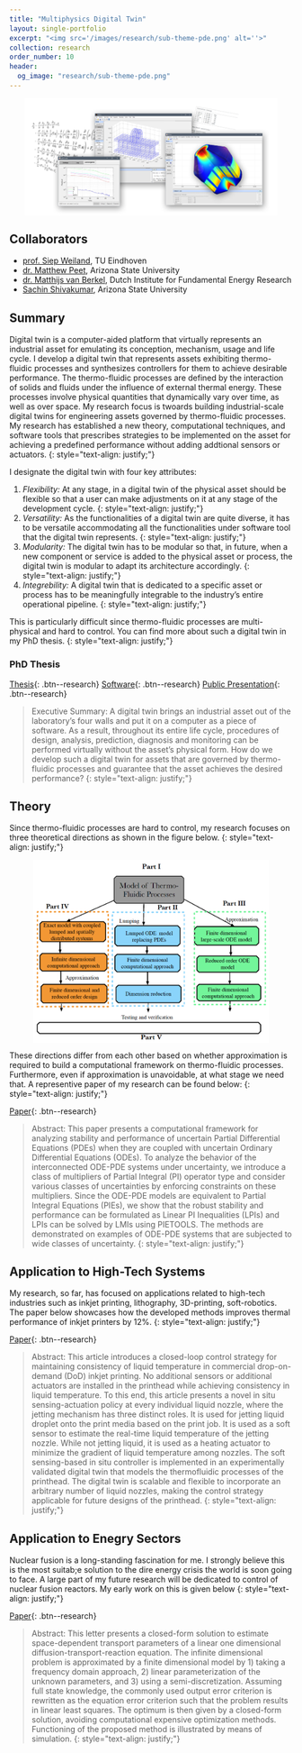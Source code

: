 ```yaml
---
title: "Multiphysics Digital Twin"
layout: single-portfolio
excerpt: "<img src='/images/research/sub-theme-pde.png' alt=''>"
collection: research
order_number: 10
header: 
  og_image: "research/sub-theme-pde.png"
---
```

<img src="/images/research/sub-theme-pde.png" alt="sub-theme-pde" width="450" style="display: block; margin: 0 auto"/> 

## Collaborators
* [prof. Siep Weiland](https://scholar.google.nl/citations?user=y2DLux4AAAAJ&hl=nl), TU Eindhoven
* [dr. Matthew Peet](https://scholar.google.com/citations?user=l7umOqMAAAAJ&hl=en), Arizona State University
* [dr. Matthijs van Berkel](https://scholar.google.com/citations?user=xhmEKnIAAAAJ&hl=en), Dutch Institute for Fundamental Energy Research
* [Sachin Shivakumar](https://scholar.google.com/citations?user=hnPOWoMAAAAJ&hl=en), Arizona State University

## Summary

Digital twin is a computer-aided platform that virtually represents
an industrial asset for emulating its conception, mechanism, usage and life
cycle. I develop
a digital twin that represents assets exhibiting thermo-fluidic processes and synthesizes controllers
for them to achieve desirable performance. The thermo-fluidic processes are
defined by the interaction of solids and fluids under the influence of external
thermal energy. These processes involve physical quantities that dynamically
vary over time, as well as over space. My research focus is twoards building industrial-scale digital twins for engineering assets governed by thermo-fluidic processes. My research has established a new theory,
computational techniques, and software tools that prescribes strategies to be implemented on the asset for achieving a predefined performance without
adding addtional sensors or actuators.
{: style="text-align: justify;"}

I designate the digital twin with four key attributes:
1. *Flexibility:* At any stage, in a digital twin of the
physical asset should be flexible so that a user can make
adjustments on it at any stage of the development cycle.
{: style="text-align: justify;"}
2. *Versatility:* As the functionalities of a digital twin are quite diverse, it has to
be versatile accommodating all the functionalities under software tool that
the digital twin represents.
{: style="text-align: justify;"}
3. *Modularity:* The digital twin has to be modular so that, in future, when a new
component or service is added to the physical asset or process, the digital
twin is modular to adapt its architecture accordingly.
{: style="text-align: justify;"}
4. *Integrebility:* A digital twin that is dedicated to
a specific asset or process has to be meaningfully integrable to the
industry’s entire operational pipeline.
{: style="text-align: justify;"}

This is particularly difficult since thermo-fluidic processes are multi-physical and hard to control. You can find more about such a digital twin in my PhD thesis. 
{: style="text-align: justify;"}

### PhD Thesis
[Thesis](https://research.tue.nl/en/publications/a-digital-twin-for-controlling-thermo-fluidic-processes){: .btn--research} [Software](http://control.asu.edu/pietools/){: .btn--research} [Public Presentation](https://www.youtube.com/watch?v=h9y8sntrbBI){: .btn--research}

> Executive Summary: A digital twin brings an industrial asset out of the laboratory’s four walls and
put it on a computer as a piece of software. As a result, throughout its entire life
cycle, procedures of design, analysis, prediction, diagnosis and monitoring can be
performed virtually without the asset’s physical form. How do we develop such a
digital twin for assets that are governed by thermo-fluidic processes and guarantee
that the asset achieves the desired performance?
{: style="text-align: justify;"}



## Theory
Since thermo-fluidic processes are hard to control, my research focuses on three theoretical directions as shown in the figure below. 
{: style="text-align: justify;"}

<img src="/images/research/threeways-pde.png" alt="threeways-pde" width="420" style="display: block; margin: 0 auto"/> 

These directions differ from each other based on whether approximation is required to build a computational framework on thermo-fluidic processes. Furthermore, even if approximation is unavoidable, at what stage we need that. A representive paper of my research can be found below:
{: style="text-align: justify;"}

[Paper](https://ieeexplore.ieee.org/abstract/document/9303892){: .btn--research}

> Abstract: This paper presents a computational framework for analyzing stability and performance of uncertain Partial Differential Equations (PDEs) when they are coupled with uncertain Ordinary Differential Equations (ODEs). To analyze the behavior of the interconnected ODE-PDE systems under uncertainty, we introduce a class of multipliers of Partial Integral (PI) operator type and consider various classes of uncertainties by enforcing constraints on these multipliers. Since the ODE-PDE models are equivalent to Partial Integral Equations (PIEs), we show that the robust stability and performance can be formulated as Linear PI Inequalities (LPIs) and LPIs can be solved by LMIs using PIETOOLS. The methods are demonstrated on examples of ODE-PDE systems that are subjected to wide classes of uncertainty.
{: style="text-align: justify;"}


## Application to High-Tech Systems
My research, so far, has focused on applications related to high-tech industries such as inkjet printing, lithography, 3D-printing, soft-robotics. The paper below showcases how the developed methods improves thermal performance of inkjet printers by 12%. 
{: style="text-align: justify;"}

[Paper](https://ieeexplore.ieee.org/document/9465747){: .btn--research}

> Abstract: This article introduces a closed-loop control strategy for maintaining consistency of liquid temperature in commercial drop-on-demand (DoD) inkjet printing. No additional sensors or additional actuators are installed in the printhead while achieving consistency in liquid temperature. To this end, this article presents a novel in situ sensing-actuation policy at every individual liquid nozzle, where the jetting mechanism has three distinct roles. It is used for jetting liquid droplet onto the print media based on the print job. It is used as a soft sensor to estimate the real-time liquid temperature of the jetting nozzle. While not jetting liquid, it is used as a heating actuator to minimize the gradient of liquid temperature among nozzles. The soft sensing-based in situ controller is implemented in an experimentally validated digital twin that models the thermofluidic processes of the printhead. The digital twin is scalable and flexible to incorporate an arbitrary number of liquid nozzles, making the control strategy applicable for future designs of the printhead.
{: style="text-align: justify;"}


## Application to Enegry Sectors
Nuclear fusion is a long-standing fascination for me. I strongly believe this is the most suitab;e solution to the dire energy crisis the world is soon going to face. A large part of my future research will be dedicated to control of nuclear fusion reactors. My early work on this is given below
{: style="text-align: justify;"}

[Paper](https://ieeexplore.ieee.org/document/9284622){: .btn--research}

> Abstract: This letter presents a closed-form solution to estimate space-dependent transport parameters of a linear one dimensional diffusion-transport-reaction equation. The infinite dimensional problem is approximated by a finite dimensional model by 1) taking a frequency domain approach, 2) linear parameterization of the unknown parameters, and 3) using a semi-discretization. Assuming full state knowledge, the commonly used output error criterion is rewritten as the equation error criterion such that the problem results in linear least squares. The optimum is then given by a closed-form solution, avoiding computational expensive optimization methods. Functioning of the proposed method is illustrated by means of simulation.
{: style="text-align: justify;"}